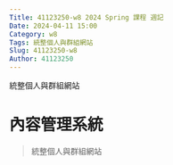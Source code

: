 ```yaml
---
Title: 41123250-w8 2024 Spring 課程 週記
Date: 2024-04-11 15:00
Category: w8
Tags: 統整個人與群組網站
Slug: 41123250-w8
Author: 41123250
---
```


統整個人與群組網站

<!-- PELICAN_END_SUMMARY -->

# 內容管理系統
>統整個人與群組網站
